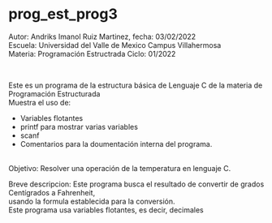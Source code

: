 # prog_est_prog3
<p>Autor: Andriks Imanol Ruiz Martinez, fecha: 03/02/2022  <br>
Escuela: Universidad del Valle de Mexico Campus Villahermosa <br>
Materia: Programación Estructrada
Ciclo: 01/2022</p>
<br>
<p>Este es un programa de la estructura básica de Lenguaje C de la materia de Programación Estructurada<br>
Muestra el uso de:
  <ul>
    <li>Variables flotantes</li>
    <li>printf para mostrar varias variables</li>
    <li>scanf</li>
<li>Comentarios para la doumentación interna del programa.</li>
    </ul>
    </p>
<br>
Objetivo: Resolver una operación de la temperatura en lenguaje C.
<br>
<p>Breve descripcion:
Este programa busca el resultado de convertir de grados Centígrados a Fahrenheit, <br>
usando la formula establecida para la conversión. <br>
Este programa usa variables flotantes, es decir, decimales <br>
</p>
